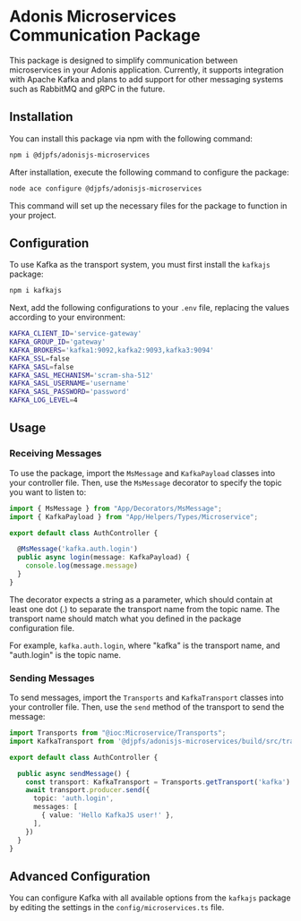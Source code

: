 # Adonis Microservices Communication Package

This package is designed to simplify communication between microservices in your Adonis application. Currently, it supports integration with Apache Kafka and plans to add support for other messaging systems such as RabbitMQ and gRPC in the future.

## Installation

You can install this package via npm with the following command:

```bash
npm i @djpfs/adonisjs-microservices
```

After installation, execute the following command to configure the package:

```bash
node ace configure @djpfs/adonisjs-microservices
```

This command will set up the necessary files for the package to function in your project.

## Configuration

To use Kafka as the transport system, you must first install the `kafkajs` package:

```bash
npm i kafkajs
```

Next, add the following configurations to your `.env` file, replacing the values according to your environment:

```bash
KAFKA_CLIENT_ID='service-gateway'
KAFKA_GROUP_ID='gateway'
KAFKA_BROKERS='kafka1:9092,kafka2:9093,kafka3:9094'
KAFKA_SSL=false
KAFKA_SASL=false
KAFKA_SASL_MECHANISM='scram-sha-512'
KAFKA_SASL_USERNAME='username'
KAFKA_SASL_PASSWORD='password'
KAFKA_LOG_LEVEL=4
```

## Usage

### Receiving Messages

To use the package, import the `MsMessage` and `KafkaPayload` classes into your controller file. Then, use the `MsMessage` decorator to specify the topic you want to listen to:

```typescript
import { MsMessage } from "App/Decorators/MsMessage";
import { KafkaPayload } from "App/Helpers/Types/Microservice";

export default class AuthController {

  @MsMessage('kafka.auth.login')
  public async login(message: KafkaPayload) {
    console.log(message.message)
  }
}
```

The decorator expects a string as a parameter, which should contain at least one dot (.) to separate the transport name from the topic name. The transport name should match what you defined in the package configuration file.

For example, `kafka.auth.login`, where "kafka" is the transport name, and "auth.login" is the topic name.

### Sending Messages

To send messages, import the `Transports` and `KafkaTransport` classes into your controller file. Then, use the `send` method of the transport to send the message:

```typescript
import Transports from "@ioc:Microservice/Transports";
import KafkaTransport from '@djpfs/adonisjs-microservices/build/src/transports/kafka'

export default class AuthController {

  public async sendMessage() {
    const transport: KafkaTransport = Transports.getTransport('kafka')
    await transport.producer.send({
      topic: 'auth.login',
      messages: [
        { value: 'Hello KafkaJS user!' },
      ],
    })
  }
}
```

## Advanced Configuration

You can configure Kafka with all available options from the `kafkajs` package by editing the settings in the `config/microservices.ts` file.